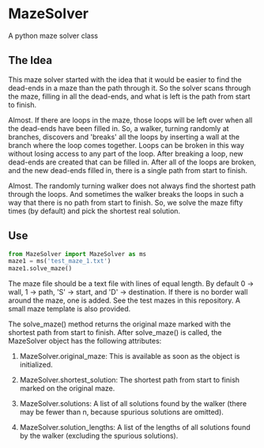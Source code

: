 # MazeSolver
A python maze solver class

## The Idea
This maze solver started with the idea that it would be
easier to find the dead-ends in a maze than the path through
it. So the solver scans through the maze, filling in all
the dead-ends, and what is left is the path from start to
finish.

Almost. If there are loops in the maze, those loops will be
left over when all the dead-ends have been filled in. So, a
walker, turning randomly at branches, discovers and 'breaks'
all the loops by inserting a wall at the branch where the
loop comes together. Loops can be broken in this way without
losing access to any part of the loop. After breaking a
loop, new dead-ends are created that can be filled in. After
all of the loops are broken, and the new dead-ends filled in,
there is a single path from start to finish.

Almost. The randomly turning walker does not always find the
shortest path through the loops. And sometimes the walker
breaks the loops in such a way that there is no path from
start to finish. So, we solve the maze fifty times (by
default) and pick the shortest real solution.

## Use
```python
from MazeSolver import MazeSolver as ms
maze1 = ms('test_maze_1.txt')
maze1.solve_maze()
```
The maze file should be a text file with lines of equal length.
By default 0 -> wall, 1 -> path, 'S' -> start, and 'D' ->
destination. If there is no border wall around the maze, one
is added. See the test mazes in this repository. A small maze
template is also provided.

The solve_maze() method returns the original maze marked with the
shortest path from start to finish. After solve_maze() is called,
the MazeSolver object has the following attributes:

1. MazeSolver.original_maze:  This is available as soon as the object
is initialized.

2. MazeSolver.shortest_solution:  The shortest path from start to
finish marked on the original maze.

3. MazeSolver.solutions:  A list of all solutions found by the
walker (there may be fewer than n, because spurious solutions are
omitted).
                      
5. MazeSolver.solution_lengths:  A list of the lengths of all solutions
found by the walker (excluding the spurious solutions).


